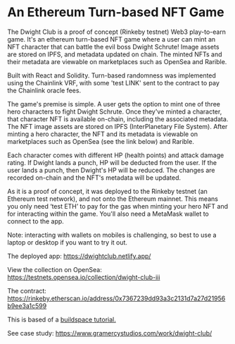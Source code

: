 # An Ethereum Turn-based NFT Game

The Dwight Club is a proof of concept (Rinkeby testnet) Web3 play-to-earn game. It's an ethereum turn-based NFT game where a user can mint an NFT character that can battle the evil boss Dwight Schrute! Image assets are stored on IPFS, and metadata updated on chain. The minted NFTs and their metadata are viewable on marketplaces such as OpenSea and Rarible.

Built with React and Solidity. Turn-based randomness was implemented using the Chainlink VRF, with some 'test LINK' sent to the contract to pay the Chainlink oracle fees.

The game's premise is simple. A user gets the option to mint one of three hero characters to fight Dwight Schrute. Once they've minted a character, that character NFT is available on-chain, including the associated metadata. The NFT image assets are stored on IPFS (InterPlanetary File System). After minting a hero character, the NFT and its metadata is viewable on marketplaces such as OpenSea (see the link below) and Rarible.

Each character comes with different HP (health points) and attack damage rating. If Dwight lands a punch, HP will be deducted from the user. If the user lands a punch, then Dwight's HP will be reduced. The changes are recorded on-chain and the NFT's metadata will be updated.

As it is a proof of concept, it was deployed to the Rinkeby testnet (an Ethereum test network), and not onto the Ethereum mainnet. This means you only need ‘test ETH’ to pay for the gas when minting your hero NFT and for interacting within the game. You'll also need a MetaMask wallet to connect to the app.

Note: interacting with wallets on mobiles is challenging, so best to use a laptop or desktop if you want to try it out.

The deployed app: https://dwightclub.netlify.app/

View the collection on OpenSea: https://testnets.opensea.io/collection/dwight-club-iii

The contract: https://rinkeby.etherscan.io/address/0x7367239dd93a3c2131d7a27d21956b9ee3a1c599

This is based of a [buildspace tutorial.](https://buildspace.so/projects)

See case study: https://www.gramercystudios.com/work/dwight-club/
